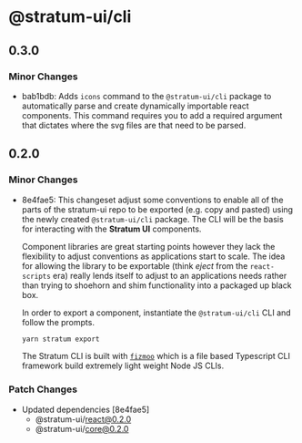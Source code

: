 # @stratum-ui/cli

## 0.3.0

### Minor Changes

- bab1bdb: Adds `icons` command to the `@stratum-ui/cli` package to automatically parse and create dynamically importable react components. This command requires you to add a required argument that dictates where the svg files are that need to be parsed.

## 0.2.0

### Minor Changes

- 8e4fae5: This changeset adjust some conventions to enable all of the parts of the stratum-ui repo to be exported (e.g. copy and pasted) using the newly created `@stratum-ui/cli` package. The CLI will be the basis for interacting with the **Stratum UI** components.

  Component libraries are great starting points however they lack the flexibility to adjust conventions as applications start to scale. The idea for allowing the library to be exportable (think _eject_ from the `react-scripts` era) really lends itself to adjust to an applications needs rather than trying to shoehorn and shim functionality into a packaged up black box.

  In order to export a component, instantiate the `@stratum-ui/cli` CLI and follow the prompts.

  ```txt
  yarn stratum export
  ```

  The Stratum CLI is built with [`fizmoo`](https://fizmoo.greenflash.digital) which is a file based Typescript CLI framework build extremely light weight Node JS CLIs.

### Patch Changes

- Updated dependencies [8e4fae5]
  - @stratum-ui/react@0.2.0
  - @stratum-ui/core@0.2.0
